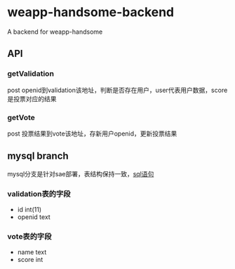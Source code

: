 # weapp-handsome-backend
A backend for weapp-handsome


## API

### getValidation

post openid到validation该地址，判断是否存在用户，user代表用户数据，score是投票对应的结果

### getVote

post 投票结果到vote该地址，存新用户openid，更新投票结果


## mysql branch

mysql分支是针对sae部署，表结构保持一致，[sql语句](app_brandonhandsome.sql)


### validation表的字段

- id int(11)
- openid text

### vote表的字段

- name text
- score int